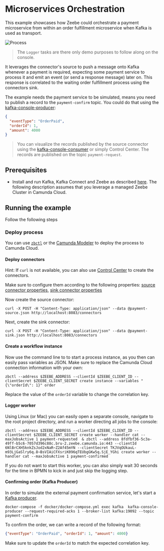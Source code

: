 # Microservices Orchestration

This example showcases how Zeebe could orchestrate a payment microservice from within an order fulfillment microservice when Kafka is used as transport.

![Process](order-microservices-orchestration.png)


> The `Logger` tasks are there only demo purposes to follow along on the console.

It leverages the connector's source to push a message onto Kafka whenever a payment is required, expecting some payment service to process it and emit an event (or send a response message) later on. This response is correlated to the waiting order fulfillment process using the connectors sink.

The example needs the payment service to be simulated, means you need to publish a record to the `payment-confirm` topic. You could do that using the [kafka-console-producer](https://kafka.apache.org/quickstart#quickstart_send):

```json
{
  "eventType": "OrderPaid",
  "orderId": 1,
  "amount": 4000
}
```

> You can visualize the records published by the source connector using the [kafka-console-consumer](https://kafka.apache.org/quickstart#quickstart_consume)
  or simply Control Center. The records are published on the topic `payment-request`.

## Prerequisites

* Install and run Kafka, Kafka Connect and Zeebe as described [here](https://github.com/zeebe-io/kafka-connect-zeebe/tree/master/examples#setup). The following description assumes that you leverage a managed Zeebe Cluster in Camunda Cloud.

## Running the example

Follow the following steps


### Deploy process

You can use [`zbctl`](https://github.com/zeebe-io/zeebe/releases) or
the [Camunda Modeler](https://camunda.com/download/modeler/) to deploy the process to Camunda Cloud.


#### Deploy connectors

Hint: If `curl` is not available, you can also use [Control Center](http://localhost:9021) to create the connectors.

Make sure to configure them according to the following properties: [source connector properties](source-payment.json), [sink connector properties](sink-payment.json)

Now create the source connector:
```shell
curl -X POST -H "Content-Type: application/json" --data @payment-source.json http://localhost:8083/connectors
```

Next, create the sink connector:

```
curl -X POST -H "Content-Type: application/json" --data @payment-sink.json http://localhost:8083/connectors
```

#### Create a workflow instance

Now use the command line to to start a process instance, as you then can easily pass variables as JSON. Make sure to replace the Camunda Cloud connection information with your own:

```shell
zbctl --address $ZEEBE_ADDRESS --clientId $ZEEBE_CLIENT_ID --clientSecret $ZEEBE_CLIENT_SECRET create instance --variables "{\"orderId\": 1}" order
```

Replace the value of the `orderId` variable to change the correlation key.

#### Logger worker

Using Linux (or Mac) you can easily open a separate console, navigate to the root project directory, and run a worker directing all jobs to the console:

```shell
zbctl --address $ZEEBE_ADDRESS --clientId $ZEEBE_CLIENT_ID --clientSecret $ZEEBE_CLIENT_SECRET create worker --handler cat --maxJobsActive 1 payment-requested  & zbctl --address 8fdfbf36-5c3a-49ff-b5c6-7057d396c88c.bru-2.zeebe.camunda.io:443 --clientId 6NlBrCXH5knkZsJod2xNaR~Z2Af45mYN --clientSecret TKJVqOUkauL-m93LjGaSlry6q.8~BsVIAiCFXsriK096qTEUbgGKw5q.SjE_YGhi create worker --handler cat --maxJobsActive 1 payment-confirmed
```

If you do not want to start this worker, you can also simply wait 30 seconds for the time in BPMN to kick in and just skip the logging step.

#### Confirming order (Kafka Producer)

In order to simulate the external payment confirmation service, let's start a
[Kafka producer](https://kafka.apache.org/quickstart#quickstart_send).

```shell
docker-compose -f docker/docker-compose.yml exec kafka  kafka-console-producer --request-required-acks 1 --broker-list kafka:19092 --topic payment-confirm
```

To confirm the order, we can write a record of the following format:

```json
{"eventType": "OrderPaid", "orderId": 1, "amount": 4000}
```

Make sure to update the `orderId` to match the expected correlation key.
